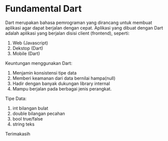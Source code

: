 # Fundamental Dart

Dart merupakan bahasa pemrograman yang dirancang untuk membuat aplikasi agar dapat berjalan dengan cepat.
Aplikasi yang dibuat dengan Dart adalah aplikasi yang berjalan disisi client (frontend), seperti:
1. Web (Javascript)
2. Dekstop (Dart)
3. Mobile (Dart)

Keuntungan menggunakan Dart:
1. Menjamin konsistensi tipe data
2. Memberi keamanan dari data bernilai hampa(null)
3. Hadir dengan banyak dukungan library internal
4. Mampu berjalan pada berbagai jenis perangkat.

Tipe Data:
1. int
bilangan bulat
2. double
bilangan pecahan
3. bool
true/false
4. string
teks

Terimakasih